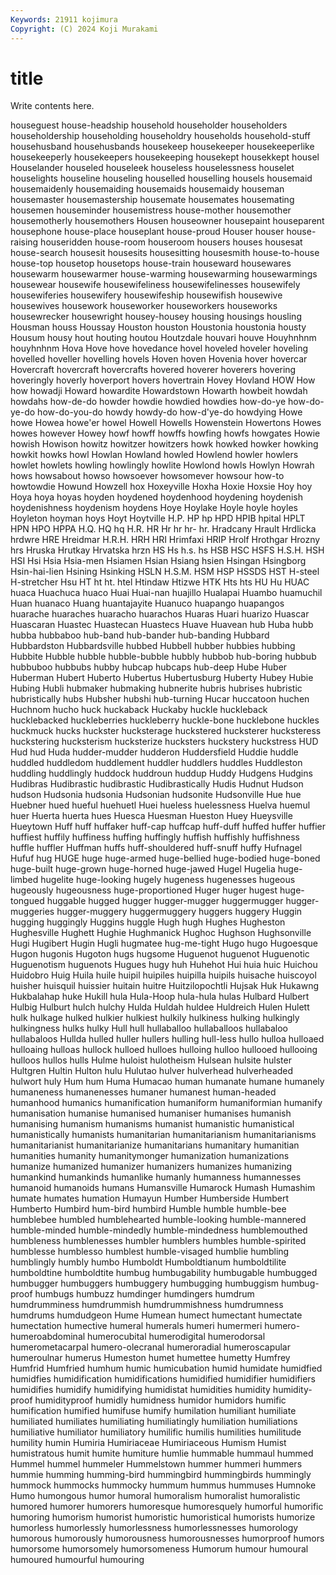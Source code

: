 ```yaml
---
Keywords: 21911 kojimura
Copyright: (C) 2024 Koji Murakami
---
```


# title

Write contents here.



 houseguest house-headship
household householder householders householdership householding householdry households household-stuff househusband househusbands
housekeep housekeeper housekeeperlike housekeeperly housekeepers housekeeping housekept housekkept housel Houselander
houseled houseleek houseless houselessness houselet houselights houseline houseling houselled houselling
housels housemaid housemaidenly housemaiding housemaids housemaidy houseman housemaster housemastership housemate
housemates housemating housemen houseminder housemistress house-mother housemother housemotherly housemothers Housen
houseowner housepaint houseparent housephone house-place houseplant house-proud Houser houser house-raising
houseridden house-room houseroom housers houses housesat house-search housesit housesits housesitting
housesmith house-to-house house-top housetop housetops house-train houseward housewares housewarm housewarmer
house-warming housewarming housewarmings housewear housewife housewifeliness housewifelinesses housewifely housewiferies housewifery
housewifeship housewifish housewive housewives housework houseworker houseworkers houseworks housewrecker housewright
housey-housey housing housings housling Housman houss Houssay Houston houston Houstonia
houstonia housty Housum housy hout houting houtou Houtzdale houvari houve
Houyhnhnm houyhnhnm Hova Hove hove hovedance hovel hoveled hoveler hoveling
hovelled hoveller hovelling hovels Hoven hoven Hovenia hover hovercar Hovercraft
hovercraft hovercrafts hovered hoverer hoverers hovering hoveringly hoverly hoverport hovers
hovertrain Hovey Hovland HOW How how howadji Howard howardite Howardstown
Howarth howbeit howdah howdahs how-de-do howder howdie howdied howdies how-do-ye
how-do-ye-do how-do-you-do howdy howdy-do how-d'ye-do howdying Howe howe Howea howe'er
howel Howell Howells Howenstein Howertons Howes howes however Howey howf
howff howffs howfing howfs howgates Howie howish Howison howitz howitzer
howitzers howk howked howker howking howkit howks howl Howlan Howland
howled Howlend howler howlers howlet howlets howling howlingly howlite Howlond
howls Howlyn Howrah hows howsabout howso howsoever howsomever howsour how-to
howtowdie Howund Howzell hox Hoxeyville Hoxha Hoxie Hoxsie Hoy hoy
Hoya hoya hoyas hoyden hoydened hoydenhood hoydening hoydenish hoydenishness hoydenism
hoydens Hoye Hoylake Hoyle hoyle hoyles Hoyleton hoyman hoys Hoyt
Hoytville H.P. HP hp HPD HPIB hpital HPLT HPN HPO
HPPA H.Q. HQ hq H.R. HR Hr hr hr- hr.
Hradcany Hrault Hrdlicka hrdwre HRE Hreidmar H.R.H. HRH HRI Hrimfaxi
HRIP Hrolf Hrothgar Hrozny hrs Hruska Hrutkay Hrvatska hrzn HS
Hs h.s. hs HSB HSC HSFS H.S.H. HSH HSI Hsi
Hsia Hsia-men Hsiamen Hsian Hsiang hsien Hsingan Hsingborg Hsin-hai-lien Hsining
Hsinking HSLN H.S.M. HSM HSP HSSDS HST H-steel H-stretcher Hsu
HT ht ht. htel Htindaw Htizwe HTK Hts hts HU
Hu HUAC huaca Huachuca huaco Huai Huai-nan huajillo Hualapai Huambo
huamuchil Huan huanaco Huang huantajayite Huanuco huapango huapangos huarache huaraches
huaracho huarachos Huaras Huari huarizo Huascar Huascaran Huastec Huastecan Huastecs
Huave Huavean hub Huba hubb hubba hubbaboo hub-band hub-bander hub-banding
Hubbard Hubbardston Hubbardsville hubbed Hubbell hubber hubbies hubbing Hubbite Hubble
hubble hubble-bubble hubbly hubbob hub-boring hubbub hubbuboo hubbubs hubby hubcap
hubcaps hub-deep Hube Huber Huberman Hubert Huberto Hubertus Hubertusburg Huberty
Hubey Hubie Hubing Hubli hubmaker hubmaking hubnerite hubris hubrises hubristic
hubristically hubs Hubsher hubshi hub-turning Hucar huccatoon huchen Huchnom hucho
huck huckaback Huckaby huckle huckleback hucklebacked huckleberries huckleberry huckle-bone hucklebone
huckles huckmuck hucks huckster hucksterage huckstered hucksterer hucksteress huckstering hucksterism
hucksterize hucksters huckstery huckstress HUD Hud hud Huda hudder-mudder hudderon
Huddersfield Huddie huddle huddled huddledom huddlement huddler huddlers huddles Huddleston
huddling huddlingly huddock huddroun huddup Huddy Hudgens Hudgins Hudibras Hudibrastic
hudibrastic Hudibrastically Hudis Hudnut Hudson hudson Hudsonia hudsonia Hudsonian hudsonite
Hudsonville Hue hue Huebner hued hueful huehuetl Huei hueless huelessness
Huelva huemul huer Huerta huerta hues Huesca Huesman Hueston Huey
Hueysville Hueytown Huff huff huffaker huff-cap huffcap huff-duff huffed huffer
huffier huffiest huffily huffiness huffing huffingly huffish huffishly huffishness huffle
huffler Huffman huffs huff-shouldered huff-snuff huffy Hufnagel Hufuf hug HUGE
huge huge-armed huge-bellied huge-bodied huge-boned huge-built huge-grown huge-horned huge-jawed Hugel
Hugelia huge-limbed hugelite huge-looking hugely hugeness hugenesses hugeous hugeously hugeousness
huge-proportioned Huger huger hugest huge-tongued huggable hugged hugger hugger-mugger huggermugger
hugger-muggeries hugger-muggery huggermuggery huggers huggery Huggin hugging huggingly Huggins huggle
Hugh hugh Hughes Hugheston Hughesville Hughett Hughie Hughmanick Hughoc Hughson
Hughsonville Hugi Hugibert Hugin Hugli hugmatee hug-me-tight Hugo hugo Hugoesque
Hugon hugonis Hugoton hugs hugsome Huguenot huguenot Huguenotic Huguenotism huguenots
Hugues hugy huh Huhehot Hui huia huic Huichou Huidobro Huig
Huila huile huipil huipiles huipilla huipils huisache huiscoyol huisher huisquil
huissier huitain huitre Huitzilopochtli Hujsak Huk Hukawng Hukbalahap huke Hukill
hula Hula-Hoop hula-hula hulas Hulbard Hulbert Hulbig Hulburt hulch hulchy
Hulda Huldah huldee Huldreich Hulen Hulett hulk hulkage hulked hulkier
hulkiest hulkily hulkiness hulking hulkingly hulkingness hulks hulky Hull hull
hullaballoo hullaballoos hullabaloo hullabaloos Hullda hulled huller hullers hulling hull-less
hullo hulloa hulloaed hulloaing hulloas hullock hulloed hulloes hulloing hulloo
hullooed hullooing hulloos hullos hulls Hulme huloist hulotheism Hulsean hulsite
hulster Hultgren Hultin Hulton hulu Hulutao hulver hulverhead hulverheaded hulwort
huly Hum hum Huma Humacao human humanate humane humanely humaneness
humanenesses humaner humanest human-headed humanhood humanics humanification humaniform humaniformian humanify
humanisation humanise humanised humaniser humanises humanish humanising humanism humanisms humanist
humanistic humanistical humanistically humanists humanitarian humanitarianism humanitarianisms humanitarianist humanitarianize humanitarians
humanitary humanitian humanities humanity humanitymonger humanization humanizations humanize humanized humanizer
humanizers humanizes humanizing humankind humankinds humanlike humanly humanness humannesses humanoid
humanoids humans Humansville Humarock Humash Humashim humate humates humation Humayun
Humber Humberside Humbert Humberto Humbird hum-bird humbird Humble humble humble-bee
humblebee humbled humblehearted humble-looking humble-mannered humble-minded humble-mindedly humble-mindedness humblemouthed humbleness
humblenesses humbler humblers humbles humble-spirited humblesse humblesso humblest humble-visaged humblie
humbling humblingly humbly humbo Humboldt Humboldtianum humboldtilite humboldtine humboldtite humbug
humbugability humbugable humbugged humbugger humbuggers humbuggery humbugging humbuggism humbug-proof humbugs
humbuzz humdinger humdingers humdrum humdrumminess humdrummish humdrummishness humdrumness humdrums humdudgeon
Hume Humean humect humectant humectate humectation humective humeral humerals humeri
humermeri humero- humeroabdominal humerocubital humerodigital humerodorsal humerometacarpal humero-olecranal humeroradial humeroscapular
humeroulnar humerus Humeston humet humettee humetty Humfrey Humfrid Humfried humhum
humic humicubation humid humidate humidfied humidfies humidification humidifications humidified humidifier
humidifiers humidifies humidify humidifying humidistat humidities humidity humidity-proof humidityproof humidly
humidness humidor humidors humific humification humified humifuse humify humilation humiliant
humiliate humiliated humiliates humiliating humiliatingly humiliation humiliations humiliative humiliator humiliatory
humilific humilis humilities humilitude humility humin Humiria Humiriaceae Humiriaceous Humism
Humist humistratous humit humite humiture humlie hummable hummaul hummed Hummel
hummel hummeler Hummelstown hummer hummeri hummers hummie humming humming-bird hummingbird
hummingbirds hummingly hummock hummocks hummocky hummum hummus hummuses Humnoke Humo
humongous humor humoral humoralism humoralist humoralistic humored humorer humorers humoresque
humoresquely humorful humorific humoring humorism humorist humoristic humoristical humorists humorize
humorless humorlessly humorlessness humorlessnesses humorology humorous humorously humorousness humorousnesses humorproof
humors humorsome humorsomely humorsomeness Humorum humour humoural humoured humourful humouring
